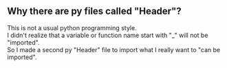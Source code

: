 ## Why there are py files called "Header"?
This is not a usual python programming style.  
I didn't realize that a variable or function name start with "_" will not be "imported".  
So I made a second py "Header" file to import what I really want to "can be imported".
